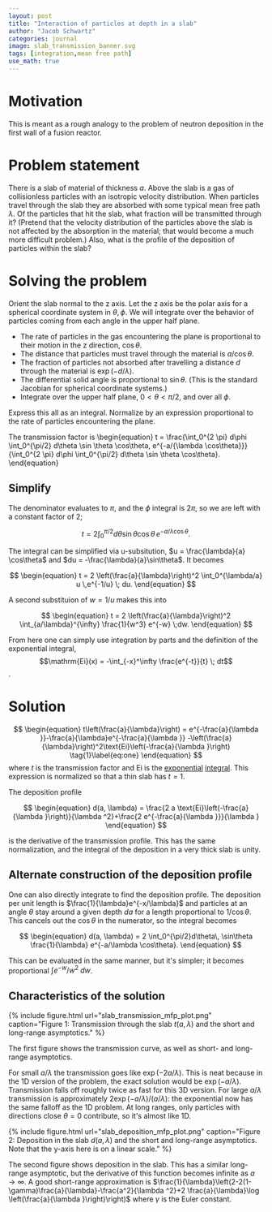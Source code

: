```yaml
---
layout: post
title: "Interaction of particles at depth in a slab"
author: "Jacob Schwartz"
categories: journal
image: slab_transmission_banner.svg
tags: [integration,mean free path]
use_math: true
---
```


# Motivation
This is meant as a rough analogy to the problem of neutron deposition in the first wall of a fusion reactor.

# Problem statement
There is a slab of material of thickness $a$.
Above the slab is a gas of collisionless particles with an isotropic velocity distribution.
When particles travel through the slab they are absorbed with some typical mean free path $\lambda.$
Of the particles that hit the slab, what fraction will be transmitted through it?
(Pretend that the velocity distribution of the particles above the slab is not affected by the absorption in the material; that would become a much more difficult problem.)
Also, what is the profile of the deposition of particles within the slab?

# Solving the problem
Orient the slab normal to the z axis.
Let the z axis be the polar axis for a spherical coordinate system in $\theta, \phi$. 
We will integrate over the behavior of particles coming from each angle in the upper half plane.

* The rate of particles in the gas encountering the plane is proportional to their motion in the z direction, $\cos\theta$.
* The distance that particles must travel through the material is $a/\cos\theta$.
* The fraction of particles not absorbed after travelling a distance $d$ through the material is $\exp(-d/\lambda)$.
* The differential solid angle is proportional to $\sin\theta$. (This is the standard Jacobian for spherical coordinate systems.)
* Integrate over the upper half plane, $0 \lt \theta \lt \pi/2$, and over all $\phi$.

Express this all as an integral.
Normalize by an expression proportional to the rate of particles encountering the plane.

The transmission factor is
\begin{equation}
    t = \frac{\int_0^{2 \pi} d\phi \int_0^{\pi/2} d\theta \sin \theta \cos\theta\, e^{-a/{\lambda \cos\theta}}}{\int_0^{2 \pi} d\phi \int_0^{\pi/2} d\theta \sin \theta \cos\theta}.
\end{equation}

## Simplify
The denominator evaluates to $\pi$, and the $\phi$ integral is $2\pi$, so we are left with a constant factor of $2$;

$$
\begin{equation}
t = 2\int_0^{\pi/2} d\theta \sin \theta \cos\theta\, e^{-a/{\lambda \cos\theta}}.
\end{equation}
$$

The integral can be simplified via u-subsitution, $u = \frac{\lambda}{a} \cos\theta$ and $du = -\frac{\lambda}{a}\sin\theta$. It becomes

$$
\begin{equation}
t = 2 \left(\frac{a}{\lambda}\right)^2 \int_0^{\lambda/a} u \,e^{-1/u} \; du.
\end{equation}
$$

A second substituion of $w = 1/u$ makes this into

$$
\begin{equation}
t = 2 \left(\frac{a}{\lambda}\right)^2 \int_{a/\lambda}^{\infty} \frac{1}{w^3} e^{-w} \;dw.
\end{equation}
$$

From here one can simply use integration by parts and the definition of the exponential integral, $$\mathrm{Ei}(x) = -\int_{-x}^\infty \frac{e^{-t}}{t} \; dt$$.

# Solution
$$
\begin{equation}
t\left(\frac{a}{\lambda}\right) = e^{-\frac{a}{\lambda }}-\frac{a}{\lambda}e^{-\frac{a}{\lambda }}
 -\left(\frac{a}{\lambda}\right)^2\text{Ei}\left(-\frac{a}{\lambda }\right)
 \tag{1}\label{eq:one}
\end{equation}
$$
where $t$ is the transmission factor and $\mathrm{Ei}$ is the [exponential](
https://en.wikipedia.org/wiki/Exponential_integral) [integral](https://mathworld.wolfram.com/ExponentialIntegral.html).
This expression is normalized so that a thin slab has $t = 1$.

The deposition profile

$$
\begin{equation}
d(a, \lambda) = \frac{2 a \text{Ei}\left(-\frac{a}{\lambda }\right)}{\lambda ^2}+\frac{2 e^{-\frac{a}{\lambda }}}{\lambda }
\end{equation}
$$

is the derivative of the transmission profile.
This has the same normalization, and the integral of the deposition in a very thick slab is unity.

## Alternate construction of the deposition profile

One can also directly integrate to find the deposition profile.
The deposition per unit length is $\frac{1}{\lambda}e^{-x/\lambda}$ and particles at an angle $\theta$ stay around a given depth $da$ for a length proportional to $1/\cos\theta$. This cancels out the $\cos\theta$ in the numerator, so the integral becomes

$$
\begin{equation}
d(a, \lambda) = 2 \int_0^{\pi/2}d\theta\, \sin\theta \frac{1}{\lambda} e^{-a/\lambda \cos\theta}.
\end{equation}
$$

This can be evaluated in the same manner, but it's simpler; it becomes proportional $\int e^{-w}/w^2 \;dw$.

## Characteristics of the solution

{% include figure.html url="slab_transmission_mfp_plot.png" 
caption="Figure 1: Transmission through the slab $t(a,\lambda)$ and the short and long-range asymptotics." %}

The first figure shows the transmission curve, as well as short- and long-range asymptotics.

For small $a/\lambda$ the transmission goes like $\exp(-2a/\lambda)$.
This is neat because in the 1D version of the problem, the exact solution would be $\exp(-a/\lambda)$.
Transmission falls off roughly twice as fast for this 3D version.
For large $a/\lambda$ transmission is approximately $2\exp(-a/\lambda)/(a/\lambda)$: the exponential now has the same falloff as the 1D problem. At long ranges, only particles with directions close $\theta=0$ contribute, so it's almost like 1D.

{% include figure.html url="slab_deposition_mfp_plot.png" 
caption="Figure 2: Deposition in the slab $d(a,\lambda)$ and the short and long-range asymptotics. Note that the y-axis here is on a linear scale." %}

The second figure shows deposition in the slab. This has a similar long-range asymptotic, but the derivative of this function becomes infinite as $a\to\infty$.
A good short-range approximation is $\frac{1}{\lambda}\left(2-2(1-\gamma)\frac{a}{\lambda}-\frac{a^2}{\lambda ^2}+2 \frac{a}{\lambda}\log \left(\frac{a}{\lambda }\right)\right)$ where $\gamma$ is the Euler constant.
